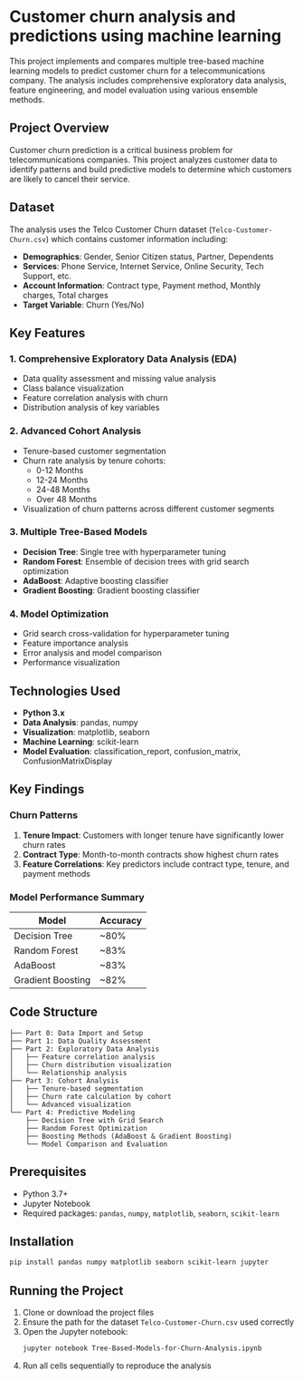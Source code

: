 # Customer churn analysis and predictions using machine learning

This project implements and compares multiple tree-based machine learning models to predict customer churn for a telecommunications company. The analysis includes comprehensive exploratory data analysis, feature engineering, and model evaluation using various ensemble methods.

## Project Overview

Customer churn prediction is a critical business problem for telecommunications companies. This project analyzes customer data to identify patterns and build predictive models to determine which customers are likely to cancel their service.

## Dataset

The analysis uses the Telco Customer Churn dataset (`Telco-Customer-Churn.csv`) which contains customer information including:
- **Demographics**: Gender, Senior Citizen status, Partner, Dependents
- **Services**: Phone Service, Internet Service, Online Security, Tech Support, etc.
- **Account Information**: Contract type, Payment method, Monthly charges, Total charges
- **Target Variable**: Churn (Yes/No)

## Key Features

### 1. **Comprehensive Exploratory Data Analysis (EDA)**
- Data quality assessment and missing value analysis
- Class balance visualization
- Feature correlation analysis with churn
- Distribution analysis of key variables

### 2. **Advanced Cohort Analysis**
- Tenure-based customer segmentation
- Churn rate analysis by tenure cohorts:
  - 0-12 Months
  - 12-24 Months  
  - 24-48 Months
  - Over 48 Months
- Visualization of churn patterns across different customer segments

### 3. **Multiple Tree-Based Models**
- **Decision Tree**: Single tree with hyperparameter tuning
- **Random Forest**: Ensemble of decision trees with grid search optimization
- **AdaBoost**: Adaptive boosting classifier
- **Gradient Boosting**: Gradient boosting classifier

### 4. **Model Optimization**
- Grid search cross-validation for hyperparameter tuning
- Feature importance analysis
- Error analysis and model comparison
- Performance visualization

## Technologies Used

- **Python 3.x**
- **Data Analysis**: pandas, numpy
- **Visualization**: matplotlib, seaborn
- **Machine Learning**: scikit-learn
- **Model Evaluation**: classification_report, confusion_matrix, ConfusionMatrixDisplay

## Key Findings

### Churn Patterns
1. **Tenure Impact**: Customers with longer tenure have significantly lower churn rates
2. **Contract Type**: Month-to-month contracts show highest churn rates
3. **Feature Correlations**: Key predictors include contract type, tenure, and payment methods

### Model Performance Summary

| Model | Accuracy |
|-------|----------|
| Decision Tree | ~80% |
| Random Forest | ~83% |
| AdaBoost | ~83% |
| Gradient Boosting | ~82% |



## Code Structure

```
├── Part 0: Data Import and Setup
├── Part 1: Data Quality Assessment
├── Part 2: Exploratory Data Analysis
│   ├── Feature correlation analysis
│   ├── Churn distribution visualization
│   └── Relationship analysis
├── Part 3: Cohort Analysis
│   ├── Tenure-based segmentation
│   ├── Churn rate calculation by cohort
│   └── Advanced visualization
└── Part 4: Predictive Modeling
    ├── Decision Tree with Grid Search
    ├── Random Forest Optimization
    ├── Boosting Methods (AdaBoost & Gradient Boosting)
    └── Model Comparison and Evaluation
```


## Prerequisites

- Python 3.7+
- Jupyter Notebook
- Required packages: `pandas`, `numpy`, `matplotlib`, `seaborn`, `scikit-learn`

## Installation

```bash
pip install pandas numpy matplotlib seaborn scikit-learn jupyter
```

## Running the Project

1. Clone or download the project files
2. Ensure the path for the dataset `Telco-Customer-Churn.csv` used correctly
3. Open the Jupyter notebook:
   ```bash
   jupyter notebook Tree-Based-Models-for-Churn-Analysis.ipynb
   ```
4. Run all cells sequentially to reproduce the analysis




